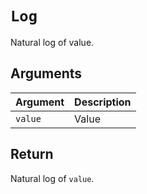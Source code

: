 # `Log`

Natural log of value.

## Arguments

| Argument | Description |
| -------- | ----------- |
| `value`  | Value       |

## Return

Natural log of `value`.
